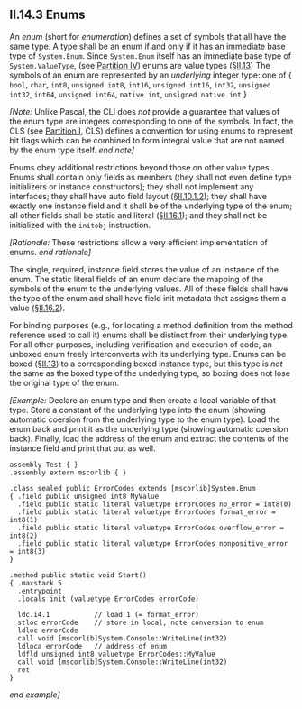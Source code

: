 ## II.14.3 Enums

An *enum* (short for *enumeration*) defines a set of symbols that all have the same type. A type shall be an enum if and only if it has an immediate base type of `System.Enum`.  Since `System.Enum` itself has an immediate base type of `System.ValueType`, (see [Partition IV](#todo-missing-hyperlink)) enums are value types (§[II.13](ii.13-semantics-of-value-types.md)) The symbols of an enum are represented by an *underlying* integer type: one of { `bool`, `char`, `int8`, `unsigned int8`, `int16`, `unsigned int16`, `int32`, `unsigned int32`, `int64`, `unsigned int64`, `native int`, `unsigned native int` }

_[Note:_ Unlike Pascal, the CLI does *not* provide a guarantee that values of the enum type are integers corresponding to one of the symbols. In fact, the CLS (see [Partition I](#todo-missing-hyperlink), CLS) defines a convention for using enums to represent bit flags which can be combined to form integral value that are not named by the enum type itself. _end note]_

Enums obey additional restrictions beyond those on other value types. Enums shall contain only fields as members (they shall not even define type initializers or instance constructors); they shall not implement any interfaces; they shall have auto field layout (§[II.10.1.2](ii.10.1.2-type-layout-attributes.md)); they shall have exactly one instance field and it shall be of the underlying type of the enum; all other fields shall be static and literal (§[II.16.1](ii.16.1-attributes-of-fields.md)); and they shall not be initialized with the `initobj` instruction.

_[Rationale:_ These restrictions allow a very efficient implementation of enums. _end rationale]_

The single, required, instance field stores the value of an instance of the enum. The static literal fields of an enum declare the mapping of the symbols of the enum to the underlying values. All of these fields shall have the type of the enum and shall have field init metadata that assigns them a value (§[II.16.2](ii.16.2-field-init-metadata.md)).

For binding purposes (e.g., for locating a method definition from the method reference used to call it) enums shall be distinct from their underlying type.  For all other purposes, including verification and execution of code, an unboxed enum freely interconverts with its underlying type.  Enums can be boxed (§[II.13](ii.13-semantics-of-value-types.md)) to a corresponding boxed instance type, but this type is *not* the same as the boxed type of the underlying type, so boxing does not lose the original type of the enum.

_[Example:_ Declare an enum type and then create a local variable of that type. Store a constant of the underlying type into the enum (showing automatic coersion from the underlying type to the enum type). Load the enum back and print it as the underlying type (showing automatic coersion back). Finally, load the address of the enum and extract the contents of the instance field and print that out as well.

 ```ilasm
 assembly Test { }
 .assembly extern mscorlib { }

 .class sealed public ErrorCodes extends [mscorlib]System.Enum
 { .field public unsigned int8 MyValue
   .field public static literal valuetype ErrorCodes no_error = int8(0)
   .field public static literal valuetype ErrorCodes format_error = int8(1)
   .field public static literal valuetype ErrorCodes overflow_error = int8(2)
   .field public static literal valuetype ErrorCodes nonpositive_error = int8(3)
 }

 .method public static void Start()
 { .maxstack 5
   .entrypoint
   .locals init (valuetype ErrorCodes errorCode)

   ldc.i4.1           // load 1 (= format_error)
   stloc errorCode    // store in local, note conversion to enum
   ldloc errorCode
   call void [mscorlib]System.Console::WriteLine(int32)
   ldloca errorCode   // address of enum
   ldfld unsigned int8 valuetype ErrorCodes::MyValue
   call void [mscorlib]System.Console::WriteLine(int32)
   ret
 }
 ```

_end example]_
